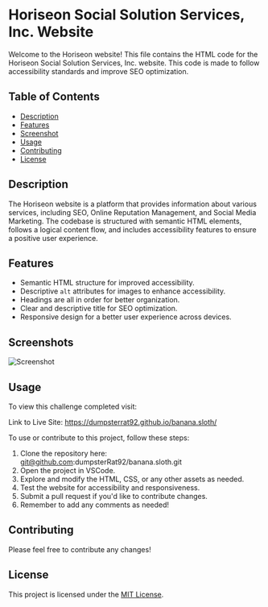 # Horiseon Social Solution Services, Inc. Website

Welcome to the Horiseon website! This file contains the HTML code for the Horiseon Social Solution Services, Inc. website. This code is made to follow accessibility standards and improve SEO optimization.



## Table of Contents

- [Description](#description)
- [Features](#features)
- [Screenshot](#screenshots)
- [Usage](#usage)
- [Contributing](#contributing)
- [License](#license)

## Description

The Horiseon website is a platform that provides information about various services, including SEO, Online Reputation Management, and Social Media Marketing. The codebase is structured with semantic HTML elements, follows a logical content flow, and includes accessibility features to ensure a positive user experience. 

## Features

- Semantic HTML structure for improved accessibility.
- Descriptive `alt` attributes for images to enhance accessibility.
- Headings are all in order for better organization.
- Clear and descriptive title for SEO optimization.
- Responsive design for a better user experience across devices.

## Screenshots

![Screenshot]()

## Usage

To view this challenge completed visit:

Link to Live Site: https://dumpsterrat92.github.io/banana.sloth/

To use or contribute to this project, follow these steps:

1. Clone the repository here:  git@github.com:dumpsterRat92/banana.sloth.git
2. Open the project in VSCode.
3. Explore and modify the HTML, CSS, or any other assets as needed.
4. Test the website for accessibility and responsiveness.
5. Submit a pull request if you'd like to contribute changes.
6. Remember to add any comments as needed!

## Contributing

Please feel free to contribute any changes! 

## License

This project is licensed under the [MIT License](LICENSE).
